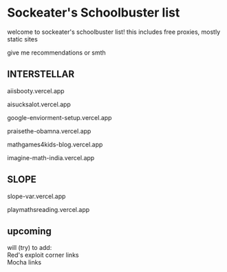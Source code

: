 # Sockeater's Schoolbuster list

welcome to sockeater's schoolbuster list!
this includes free proxies, mostly static sites

give me recommendations or smth

## INTERSTELLAR
aiisbooty.vercel.app  

aisucksalot.vercel.app  
  
google-enviorment-setup.vercel.app  

praisethe-obamna.vercel.app  

mathgames4kids-blog.vercel.app

imagine-math-india.vercel.app


## SLOPE
slope-var.vercel.app  

playmathsreading.vercel.app

## upcoming
will (try) to add:  
Red's exploit corner links  
Mocha links  
